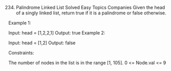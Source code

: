 234. Palindrome Linked List
Solved
Easy
Topics
Companies
Given the head of a singly linked list, return true if it is a palindrome or false otherwise.

 

Example 1:


Input: head = [1,2,2,1]
Output: true
Example 2:


Input: head = [1,2]
Output: false
 

Constraints:

The number of nodes in the list is in the range [1, 105].
0 <= Node.val <= 9
 
